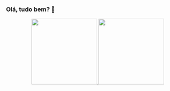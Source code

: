 ### Olá, tudo bem? 👋

<div align="center">
  <a href="https://github.com/ericksantosf">
  <img height="180em" src="https://github-readme-stats.vercel.app/api?username=ericksantosf&show_icons=true&theme=light&include_all_commits=true&count_private=true"/>
  <img height="180em" src="https://github-readme-stats.vercel.app/api/top-langs/?username=ericksantosf&layout=compact&langs_count=7&theme=light"/>
</div>
  <br>
<div style="display: flex; align-itens: center;><br>
<div>
